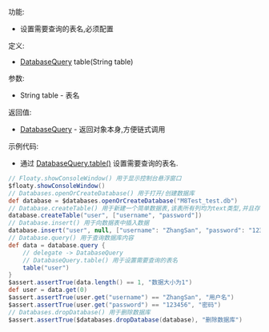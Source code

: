 功能:

+ 设置需要查询的表名,必须配置

定义:

+ [DatabaseQuery](/API/Database/DatabaseQuery/README.md) table(String table)

参数:

+ String table - 表名

返回值:

+ [DatabaseQuery](/API/Database/DatabaseQuery/README.md) - 返回对象本身,方便链式调用

示例代码:

+ 通过 [DatabaseQuery.table()](/API/Database/DatabaseQuery/README.md?id=table) 设置需要查询的表名.

```groovy
// Floaty.showConsoleWindow() 用于显示控制台悬浮窗口
$floaty.showConsoleWindow()
// Databases.openOrCreateDatabase() 用于打开/创建数据库
def database = $databases.openOrCreateDatabase("M8Test_test.db")
// Database.createTable() 用于新建一个简单数据表,该表所有列均为text类型,并且存在自增id属性
database.createTable("user", ["username", "password"])
// Database.insert() 用于向数据表中插入数据
database.insert("user", null, ["username": "ZhangSan", "password": "123456"])
// Database.query() 用于查询数据库内容
def data = database.query {
    // delegate -> DatabaseQuery
    // DatabaseQuery.table() 用于设置需要查询的表名
    table("user")
}
$assert.assertTrue(data.length() == 1, "数据大小为1")
def user = data.get(0)
$assert.assertTrue(user.get("username") == "ZhangSan", "用户名")
$assert.assertTrue(user.get("password") == "123456", "密码")
// Databases.dropDatabase() 用于删除数据库
$assert.assertTrue($databases.dropDatabase(database), "删除数据库")
```